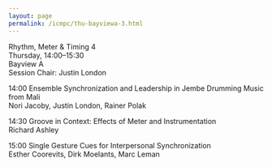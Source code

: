 ```yaml
---
layout: page
permalink: /icmpc/thu-bayviewa-3.html
---
```

Rhythm, Meter & Timing 4  
Thursday, 14:00–15:30  
Bayview A  
Session Chair: Justin London

14:00 Ensemble Synchronization and Leadership in Jembe Drumming Music from Mali  
Nori Jacoby, Justin London, Rainer Polak

14:30 Groove in Context: Effects of Meter and Instrumentation  
Richard Ashley

15:00 Single Gesture Cues for Interpersonal Synchronization  
Esther Coorevits, Dirk Moelants, Marc Leman